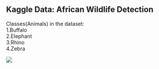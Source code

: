 ## Kaggle Data: African Wildlife Detection

Classes(Animals) in the dataset:\
  1.Buffalo\
  2.Elephant\
  3.Rhino\
  4.Zebra

![](zebra-elephant-buffalo1.gif)
